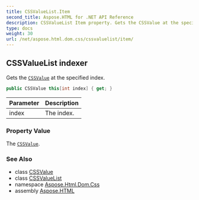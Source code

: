 ```yaml
---
title: CSSValueList.Item
second_title: Aspose.HTML for .NET API Reference
description: CSSValueList Item property. Gets the CSSValue at the specified index
type: docs
weight: 30
url: /net/aspose.html.dom.css/cssvaluelist/item/
---
```

## CSSValueList indexer

Gets the [`CSSValue`](../../cssvalue/) at the specified index.

```csharp
public CSSValue this[int index] { get; }
```

| Parameter | Description |
| --- | --- |
| index | The index. |

### Property Value

The [`CSSValue`](../../cssvalue/).

### See Also

* class [CSSValue](../../cssvalue/)
* class [CSSValueList](../)
* namespace [Aspose.Html.Dom.Css](../../../aspose.html.dom.css/)
* assembly [Aspose.HTML](../../../)
